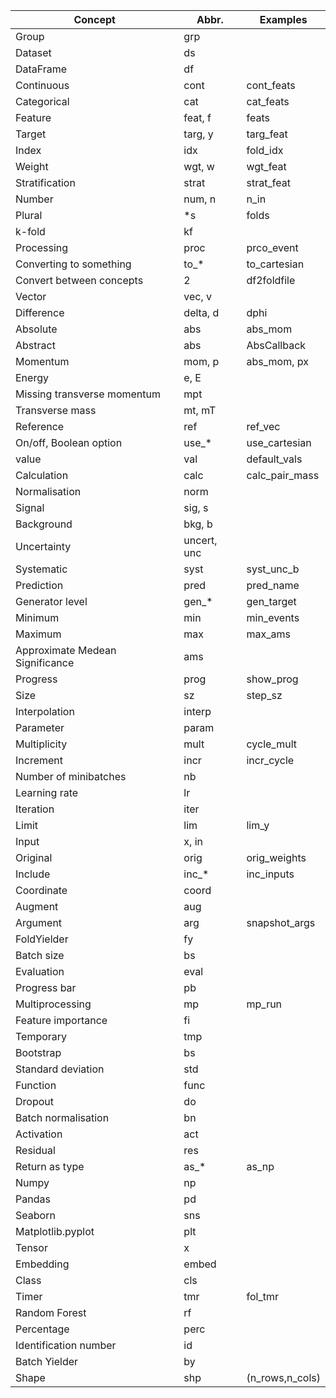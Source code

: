 |Concept|Abbr.|Examples|
|---|---|---|
|Group|grp||
|Dataset|ds||
|DataFrame|df||
|Continuous|cont|cont_feats|
|Categorical|cat|cat_feats|
|Feature|feat, f|feats|
|Target|targ, y|targ_feat|
|Index|idx|fold_idx|
|Weight|wgt, w| wgt_feat|
|Stratification|strat|strat_feat|
|Number|num, n|n_in|
|Plural|*s|folds|
|k-fold|kf||
|Processing|proc|prco_event|
|Converting to something|to_*|to_cartesian|
|Convert between concepts|2|df2foldfile|
|Vector|vec, v||
|Difference|delta, d|dphi|
|Absolute|abs|abs_mom|
|Abstract|abs|AbsCallback|
|Momentum|mom, p|abs_mom, px|
|Energy|e, E||
|Missing transverse momentum|mpt||
|Transverse mass|mt, mT||
|Reference|ref|ref_vec|
|On/off, Boolean option|use_*|use_cartesian|
|value|val|default_vals|
|Calculation|calc|calc_pair_mass|
|Normalisation|norm||
|Signal|sig, s||
|Background|bkg, b||
|Uncertainty|uncert, unc||
|Systematic|syst|syst_unc_b|
|Prediction|pred|pred_name|
|Generator level|gen_*|gen_target|
|Minimum|min|min_events|
|Maximum|max|max_ams|
|Approximate Medean Significance|ams||
|Progress|prog|show_prog|
|Size|sz|step_sz|
|Interpolation|interp||
|Parameter|param||
|Multiplicity|mult|cycle_mult|
|Increment|incr|incr_cycle|
|Number of minibatches|nb||
|Learning rate|lr||
|Iteration|iter||
|Limit|lim|lim_y|
|Input|x, in||
|Original|orig|orig_weights|
|Include|inc_*|inc_inputs|
|Coordinate|coord||
|Augment|aug||
|Argument|arg|snapshot_args|
|FoldYielder|fy||
|Batch size|bs||
|Evaluation|eval||
|Progress bar|pb||
|Multiprocessing|mp|mp_run|
|Feature importance|fi||
|Temporary|tmp||
|Bootstrap|bs||
|Standard deviation|std||
|Function|func||
|Dropout|do||
|Batch normalisation|bn||
|Activation|act||
|Residual|res||
|Return as type|as_*|as_np|
|Numpy|np||
|Pandas|pd||
|Seaborn|sns||
|Matplotlib.pyplot|plt||
|Tensor|x||
|Embedding|embed||
|Class|cls||
|Timer|tmr|fol_tmr|
|Random Forest|rf||
|Percentage|perc||
|Identification number|id||
|Batch Yielder|by||
|Shape|shp|(n_rows,n_cols)|



